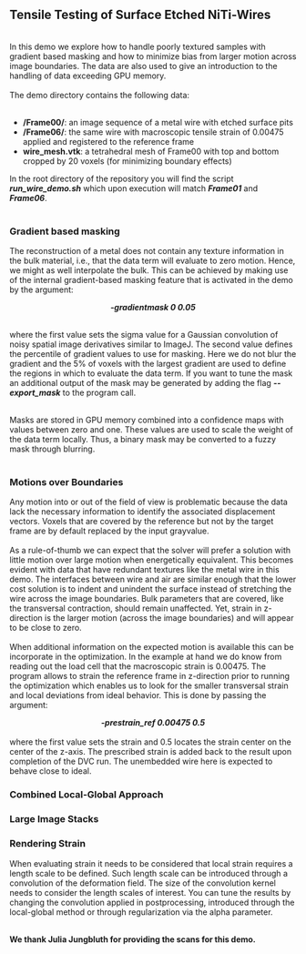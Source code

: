 ## Tensile Testing of Surface Etched NiTi-Wires

<br>
In this demo we explore how to handle poorly textured samples with gradient based masking and how to minimize bias from larger motion across image boundaries.
The data are also used to give an introduction to the handling of data exceeding GPU memory.
<br>
<br>
The demo directory contains the following data:
<br>
<br>

- **/Frame00/**: an image sequence of a metal wire with etched surface pits
- **/Frame06/**: the same wire with macroscopic tensile strain of 0.00475 applied and registered to the reference frame
- **wire_mesh.vtk**: a tetrahedral mesh of Frame00 with top and bottom cropped by 20 voxels (for minimizing boundary effects)

In the root directory of the repository you will find the script ***run_wire_demo.sh*** which upon execution will match ***Frame01*** and ***Frame06***.
<br>
<br>

### Gradient based masking

The reconstruction of a metal does not contain any texture information in the bulk material, i.e., that the data term will evaluate to zero motion. Hence, we might as well interpolate the bulk. This can be achieved by making use of the internal gradient-based masking feature that is activated in the demo by the argument:
<div align="center">
  <em><strong>-gradientmask 0 0.05</em></strong>
</div>
<br>

where the first value sets the sigma value for a Gaussian convolution of noisy spatial image derivatives similar to ImageJ. The second value defines the percentile of gradient values to use for masking. Here we do not blur the gradient and the 5% of voxels with the largest gradient are used to define the regions in which to evaluate the data term. If you want to tune the mask an additional output of the mask may be generated by adding the flag ***--export_mask*** to the program call.

<br>
Masks are stored in GPU memory combined into a confidence maps with values between zero and one. These values are used to scale the weight of the data term locally. Thus, a binary mask may be converted to a fuzzy mask through blurring. 
<br>
<br>

### Motions over Boundaries

Any motion into or out of the field of view is problematic because the data lack the necessary information to identify the associated displacement vectors. Voxels that are covered by the reference but not by the target frame are by default replaced by the input grayvalue. 
<br>
<br>
As a rule-of-thumb we can expect that the solver will prefer a solution with little motion over large motion when energetically equivalent. This becomes evident with data that have redundant textures like the metal wire in this demo. The interfaces between wire and air are similar enough that the lower cost solution is to indent and unindent the surface instead of stretching the wire across the image boundaries. Bulk parameters that are covered, like the transversal contraction, should remain unaffected. Yet, strain in z-direction is the larger motion (across the image boundaries) and will appear to be close to zero.
<br>
<br>
When additional information on the expected motion is available this can be incorporate in the optimization. In the example at hand we do know from reading out the load cell that the macroscopic strain is 0.00475. The program allows to strain the reference frame in z-direction prior to running the optimization which enables us to look for the smaller transversal strain and local deviations from ideal behavior. This is done by passing the argument:
<div align="center">
  <em><strong>-prestrain_ref 0.00475 0.5</em></strong>
</div>
<br>
where the first value sets the strain and 0.5 locates the strain center on the center of the z-axis. The prescribed strain is added back to the result upon completion of the DVC run. The unembedded wire here is expected to behave close to ideal. 


### Combined Local-Global Approach

### Large Image Stacks

### Rendering Strain

When evaluating strain it needs to be considered that local strain requires a length scale to be defined. Such length scale can be introduced through a convolution of the deformation field. The size of the convolution kernel needs to consider the length scales of interest. You can tune the results by changing the convolution applied in postprocessing, introduced through the local-global method or through regularization via the alpha parameter.
<br>
<br>

**We thank Julia Jungbluth for providing the scans for this demo.**
